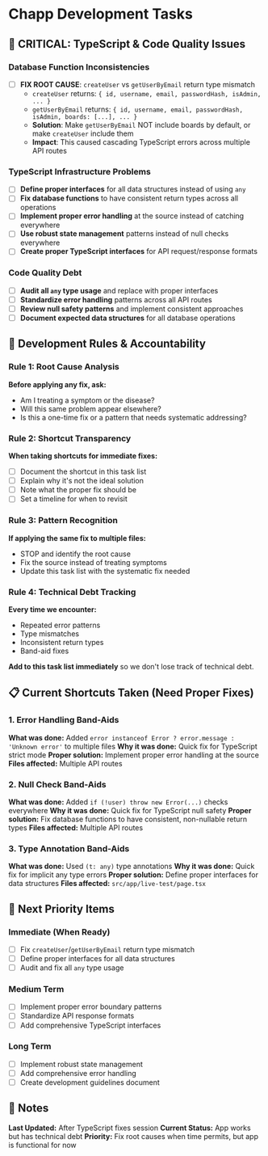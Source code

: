 # Chapp Development Tasks

## 🚨 CRITICAL: TypeScript & Code Quality Issues

### Database Function Inconsistencies
- [ ] **FIX ROOT CAUSE**: `createUser` vs `getUserByEmail` return type mismatch
  - `createUser` returns: `{ id, username, email, passwordHash, isAdmin, ... }`
  - `getUserByEmail` returns: `{ id, username, email, passwordHash, isAdmin, boards: [...], ... }`
  - **Solution**: Make `getUserByEmail` NOT include boards by default, or make `createUser` include them
  - **Impact**: This caused cascading TypeScript errors across multiple API routes

### TypeScript Infrastructure Problems
- [ ] **Define proper interfaces** for all data structures instead of using `any`
- [ ] **Fix database functions** to have consistent return types across all operations
- [ ] **Implement proper error handling** at the source instead of catching everywhere
- [ ] **Use robust state management** patterns instead of null checks everywhere
- [ ] **Create proper TypeScript interfaces** for API request/response formats

### Code Quality Debt
- [ ] **Audit all `any` type usage** and replace with proper interfaces
- [ ] **Standardize error handling** patterns across all API routes
- [ ] **Review null safety patterns** and implement consistent approaches
- [ ] **Document expected data structures** for all database operations

## 🔧 Development Rules & Accountability

### Rule 1: Root Cause Analysis
**Before applying any fix, ask:**
- Am I treating a symptom or the disease?
- Will this same problem appear elsewhere?
- Is this a one-time fix or a pattern that needs systematic addressing?

### Rule 2: Shortcut Transparency
**When taking shortcuts for immediate fixes:**
- [ ] Document the shortcut in this task list
- [ ] Explain why it's not the ideal solution
- [ ] Note what the proper fix should be
- [ ] Set a timeline for when to revisit

### Rule 3: Pattern Recognition
**If applying the same fix to multiple files:**
- STOP and identify the root cause
- Fix the source instead of treating symptoms
- Update this task list with the systematic fix needed

### Rule 4: Technical Debt Tracking
**Every time we encounter:**
- Repeated error patterns
- Type mismatches
- Inconsistent return types
- Band-aid fixes

**Add to this task list immediately** so we don't lose track of technical debt.

## 📋 Current Shortcuts Taken (Need Proper Fixes)

### 1. Error Handling Band-Aids
**What was done:** Added `error instanceof Error ? error.message : 'Unknown error'` to multiple files
**Why it was done:** Quick fix for TypeScript strict mode
**Proper solution:** Implement proper error handling at the source
**Files affected:** Multiple API routes

### 2. Null Check Band-Aids
**What was done:** Added `if (!user) throw new Error(...)` checks everywhere
**Why it was done:** Quick fix for TypeScript null safety
**Proper solution:** Fix database functions to have consistent, non-nullable return types
**Files affected:** Multiple API routes

### 3. Type Annotation Band-Aids
**What was done:** Used `(t: any)` type annotations
**Why it was done:** Quick fix for implicit any type errors
**Proper solution:** Define proper interfaces for data structures
**Files affected:** `src/app/live-test/page.tsx`

## 🎯 Next Priority Items

### Immediate (When Ready)
- [ ] Fix `createUser`/`getUserByEmail` return type mismatch
- [ ] Define proper interfaces for all data structures
- [ ] Audit and fix all `any` type usage

### Medium Term
- [ ] Implement proper error boundary patterns
- [ ] Standardize API response formats
- [ ] Add comprehensive TypeScript interfaces

### Long Term
- [ ] Implement robust state management
- [ ] Add comprehensive error handling
- [ ] Create development guidelines document

## 📝 Notes

**Last Updated:** After TypeScript fixes session
**Current Status:** App works but has technical debt
**Priority:** Fix root causes when time permits, but app is functional for now
